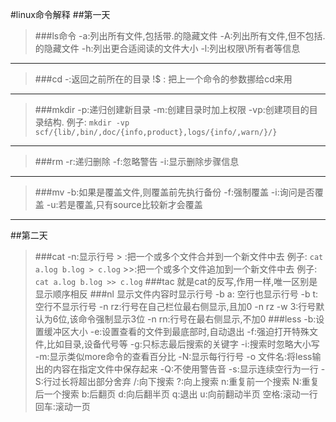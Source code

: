 #linux命令解释
##第一天
>###ls命令
>	-a:列出所有文件,包括带.的隐藏文件
>	-A:列出所有文件,但不包括.的隐藏文件
>	-h:列出更合适阅读的文件大小
>	-l:列出权限\所有者等信息
---
>###cd
>	-:返回之前所在的目录
>	  !$ : 把上一个命令的参数挪给cd来用
---
>###mkdir
>	-p:递归创建新目录
>	-m:创建目录时加上权限
>	-vp:创建项目的目录结构.
例子:
`mkdir -vp scf/{lib/,bin/,doc/{info,product},logs/{info/,warn/}/}`
***
>###rm
>	-r:递归删除
>	-f:忽略警告
>	-i:显示删除步骤信息
---
>###mv
>	-b:如果是覆盖文件,则覆盖前先执行备份
>	-f:强制覆盖
>	-i:询问是否覆盖
>	-u:若是覆盖,只有source比较新才会覆盖
---
##第二天
>###cat
>	-n:显示行号
>	\> :把一个或多个文件合并到一个新文件中去
	例子:
		`cat a.log b.log > c.log` 
>	\>\>:把一个或多个文件追加到一个新文件中去
	例子:
		`cat a.log b.log >> c.log`
>###tac
	就是cat的反写,作用一样,唯一区别是显示顺序相反
>###nl	显示文件内容时显示行号
>	-b a: 空行也显示行号
>	-b t:  空行不显示行号
>	-n rz:行号在自己栏位最右侧显示,且加0
>	-n rz -w 3:行号默认为6位,该命令强制显示3位
>	-n rn:行号在最右侧显示,不加0
>###less
>	-b:设置缓冲区大小
	-e:设置查看的文件到最底部时,自动退出
	-f:强迫打开特殊文件,比如目录,设备代号等
	-g:只标志最后搜索的关键字
	-i:搜索时忽略大小写
	-m:显示类似more命令的查看百分比
	-N:显示每行行号
	-o 文件名:将less输出的内容在指定文件中保存起来
	-Q:不使用警告音
	-s:显示连续空行为一行
	-S:行过长将超出部分舍弃
	/:向下搜索
	?:向上搜索
	n:重复前一个搜索
	N:重复后一个搜索
	b:后翻页
	d:向后翻半页
	q:退出
	u:向前翻动半页
	空格:滚动一行
回车:滚动一页 